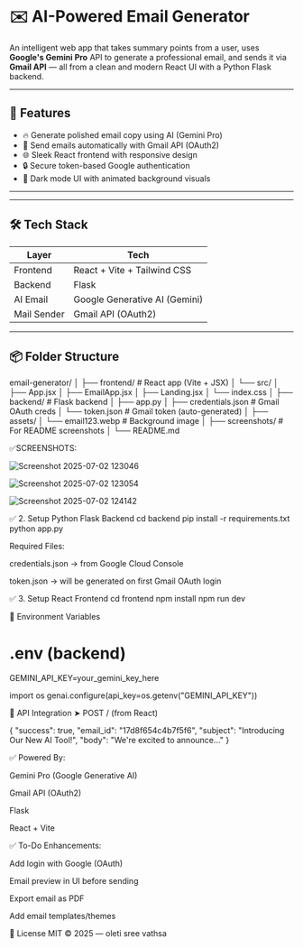 # ✉️ AI-Powered Email Generator

An intelligent web app that takes summary points from a user, uses **Google's Gemini Pro** API to generate a professional email, and sends it via **Gmail API** — all from a clean and modern React UI with a Python Flask backend.

---

## 🚀 Features

- 🔥 Generate polished email copy using AI (Gemini Pro)
- 📧 Send emails automatically with Gmail API (OAuth2)
- 🌐 Sleek React frontend with responsive design
- 🔒 Secure token-based Google authentication
- 🌙 Dark mode UI with animated background visuals

---

---

## 🛠 Tech Stack

| Layer       | Tech                           |
|-------------|--------------------------------|
| Frontend    | React + Vite + Tailwind CSS    |
| Backend     | Flask                          |
| AI Email    | Google Generative AI (Gemini)  |
| Mail Sender | Gmail API (OAuth2)             |

---

## 📦 Folder Structure
email-generator/
│
├── frontend/ # React app (Vite + JSX)
│ └── src/
│ ├── App.jsx
│ ├── EmailApp.jsx
│ ├── Landing.jsx
│ └── index.css
│
├── backend/ # Flask backend
│ ├── app.py
│ ├── credentials.json # Gmail OAuth creds
│ └── token.json # Gmail token (auto-generated)
│
├── assets/
│ └── email123.webp # Background image
│
├── screenshots/ # For README screenshots
│
└── README.md

✅SCREENSHOTS:

![Screenshot 2025-07-02 123046](https://github.com/user-attachments/assets/e9f5779e-6f87-44f1-b31e-f6a77f0d27c0)

![Screenshot 2025-07-02 123054](https://github.com/user-attachments/assets/863b2537-e93b-4ca0-8e8f-e405c05da1cd)

![Screenshot 2025-07-02 124142](https://github.com/user-attachments/assets/5b5bedbd-b82a-48b5-9538-72ed592fabf3)





✅ 2. Setup Python Flask Backend
cd backend
pip install -r requirements.txt
python app.py

Required Files:

credentials.json → from Google Cloud Console

token.json → will be generated on first Gmail OAuth login

✅ 3. Setup React Frontend
cd frontend
npm install
npm run dev

🔑 Environment Variables 
# .env (backend)
GEMINI_API_KEY=your_gemini_key_here

import os
genai.configure(api_key=os.getenv("GEMINI_API_KEY"))

🔄 API Integration
➤ POST / (from React)

{
  "success": true,
  "email_id": "17d8f654c4b7f5f6",
  "subject": "Introducing Our New AI Tool!",
  "body": "We're excited to announce..."
}

✅ Powered By:

Gemini Pro (Google Generative AI)

Gmail API (OAuth2)

Flask

React + Vite

✅ To-Do Enhancements:
 
 Add login with Google (OAuth)

 Email preview in UI before sending

 Export email as PDF

 Add email templates/themes

 📝 License
MIT © 2025 — oleti sree vathsa

